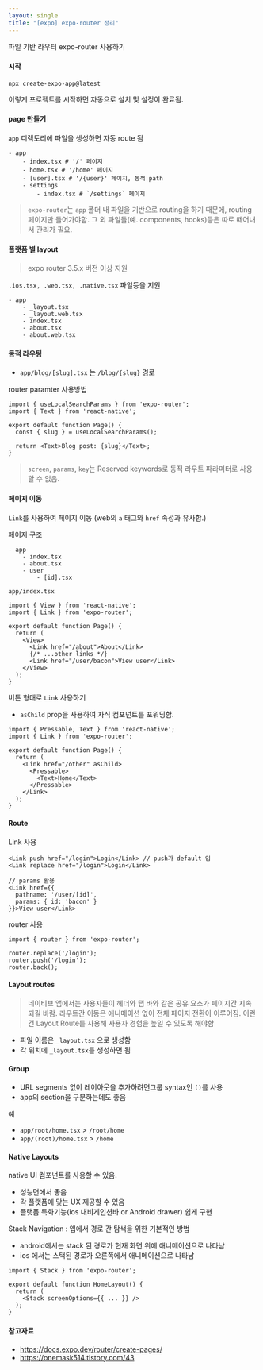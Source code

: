 ```yaml
---
layout: single
title: "[expo] expo-router 정리"
---
```


파일 기반 라우터 expo-router 사용하기

#### 시작

```
npx create-expo-app@latest
```

이렇게 프로젝트를 시작하면 자동으로 설치 및 설정이 완료됨.

#### page 만들기

`app` 디렉토리에 파일을 생성하면 자동 route 됨

```
- app
	- index.tsx # '/' 페이지
	- home.tsx # '/home' 페이지
	- [user].tsx # '/{user}' 페이지, 동적 path
	- settings
		- index.tsx # `/settings` 페이지
```

> `expo-router`는 `app` 폴더 내 파일을 기반으로 routing을 하기 때문에, routing 페이지만 들어가야함. 그 외 파일들(예. components, hooks)등은 따로 떼어내서 관리가 필요.

#### 플랫폼 별 layout

> expo router 3.5.x 버전 이상 지원

`.ios.tsx, .web.tsx, .native.tsx` 파일등을 지원

```
- app
	- _layout.tsx
	- _layout.web.tsx
	- index.tsx
	- about.tsx
	- about.web.tsx
```

#### 동적 라우팅

- `app/blog/[slug].tsx` 는 `/blog/{slug}` 경로

router paramter 사용방법

```tsx
import { useLocalSearchParams } from 'expo-router';
import { Text } from 'react-native';

export default function Page() {
  const { slug } = useLocalSearchParams();

  return <Text>Blog post: {slug}</Text>;
}
```

> `screen`, `params`, `key`는 Reserved keywords로 동적 라우트 파라미터로 사용할 수 없음.

#### 페이지 이동

`Link`를 사용하여 페이지 이동 (web의 `a` 태그와 `href` 속성과 유사함.)

페이지 구조

```
- app
	- index.tsx
	- about.tsx
	- user
		- [id].tsx
```

`app/index.tsx`

```tsx
import { View } from 'react-native';
import { Link } from 'expo-router';

export default function Page() {
  return (
    <View>
      <Link href="/about">About</Link>
      {/* ...other links */}
      <Link href="/user/bacon">View user</Link>
    </View>
  );
}
```

버튼 형태로 `Link` 사용하기

- `asChild` prop을 사용하여 자식 컴포넌트를 포워딩함.

```tsx
import { Pressable, Text } from 'react-native';
import { Link } from 'expo-router';

export default function Page() {
  return (
    <Link href="/other" asChild>
      <Pressable>
        <Text>Home</Text>
      </Pressable>
    </Link>
  );
}
```

#### Route

Link 사용

```tsx
<Link push href="/login">Login</Link> // push가 default 임
<Link replace href="/login">Login</Link>

// params 활용
<Link href={{
  pathname: '/user/[id]',
  params: { id: 'bacon' }
}}>View user</Link>
```

router 사용

```tsx
import { router } from 'expo-router';

router.replace('/login');
router.push('/login');
router.back();
```

#### Layout routes


> 네이티브 앱에서는 사용자들이 헤더와 탭 바와 같은 공유 요소가 페이지간 지속되길 바람. 라우트간 이동은 애니메이션 없이 전체 페이지 전환이 이루어짐. 이런건 Layout Route를 사용해 사용자 경험을 높일 수 있도록 해야함

- 파일 이름은 `_layout.tsx` 으로 생성함
- 각 위치에 `_layout.tsx`를 생성하면 됨

#### Group

- URL segments 없이 레이아웃을 추가하려면그룹 syntax인 `()`를 사용
- app의 section을 구분하는데도 좋음

예
- `app/root/home.tsx` > `/root/home`
- `app/(root)/home.tsx` > `/home`


#### Native Layouts

native UI 컴포넌트를 사용할 수 있음.
- 성능면에서 좋음
- 각 플랫폼에 맞는 UX 제공할 수 있음
- 플랫폼 특화기능(ios 내비게인션바 or Android drawer) 쉽게 구현

Stack Navigation : 앱에서 경로 간 탐색을 위한 기본적인 방법
- android에서는 stack 된 경로가 현재 화면 위에 애니메이션으로 나타남
- ios 에서는 스택된 경로가 오른쪽에서 애니메이션으로 나타남

```tsx
import { Stack } from 'expo-router';

export default function HomeLayout() {
  return (
    <Stack screenOptions={{ ... }} />
  );
}
```

#### 참고자료
- https://docs.expo.dev/router/create-pages/
- https://onemask514.tistory.com/43
